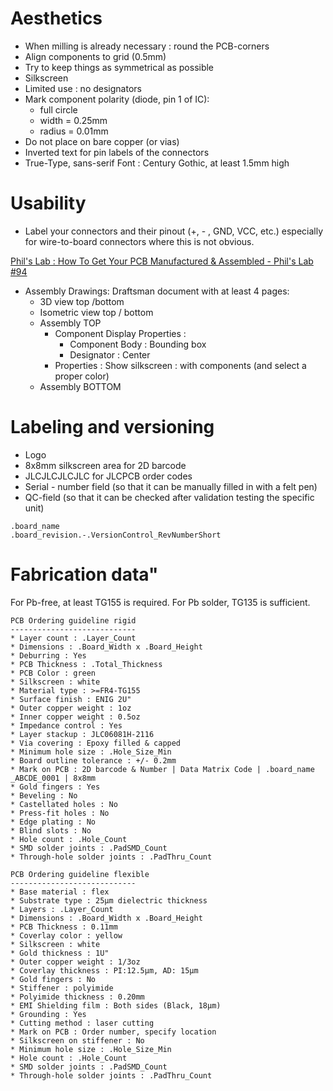 # Aesthetics
* When milling is already necessary : round the PCB-corners
* Align components to grid (0.5mm)
* Try to keep things as symmetrical as possible
* Silkscreen
 * Limited use : no designators
 * Mark component polarity (diode, pin 1 of IC):
   * full circle
   * width = 0.25mm
   * radius = 0.01mm
 * Do not place on bare copper (or vias)
 * Inverted text for pin labels of the connectors
 * True-Type, sans-serif Font : Century Gothic, at least 1.5mm high

 # Usability
 * Label your connectors and their pinout (+, - , GND, VCC, etc.) especially for wire-to-board connectors where this is not obvious.

 [Phil's Lab : How To Get Your PCB Manufactured & Assembled - Phil's Lab #94](https://youtu.be/PfGJDiz7-TQ?t=1540)
 * Assembly Drawings: Draftsman document with at least 4 pages:
   * 3D view top /bottom
   * Isometric view top / bottom
   * Assembly TOP 
     * Component Display Properties : 
       * Component Body : Bounding box
       * Designator : Center
     * Properties : Show silkscreen : with components (and select a proper color)
   * Assembly BOTTOM

# Labeling and versioning
* Logo
* 8x8mm silkscreen area for 2D barcode
* JLCJLCJLCJLC for JLCPCB order codes
* Serial - number field (so that it can be manually filled in with a felt pen)
* QC-field (so that it can be checked after validation testing the specific unit)
```	
.board_name
.board_revision.-.VersionControl_RevNumberShort
```

# Fabrication data"
For Pb-free, at least TG155 is required.  For Pb solder, TG135 is sufficient.

```
PCB Ordering guideline rigid
----------------------------
* Layer count : .Layer_Count
* Dimensions : .Board_Width x .Board_Height
* Deburring : Yes
* PCB Thickness : .Total_Thickness
* PCB Color : green
* Silkscreen : white
* Material type : >=FR4-TG155
* Surface finish : ENIG 2U"
* Outer copper weight : 1oz
* Inner copper weight : 0.5oz
* Impedance control : Yes
* Layer stackup : JLC06081H-2116
* Via covering : Epoxy filled & capped
* Minimum hole size : .Hole_Size_Min
* Board outline tolerance : +/- 0.2mm
* Mark on PCB : 2D barcode & Number | Data Matrix Code | .board_name _ABCDE_0001 | 8x8mm
* Gold fingers : Yes
* Beveling : No
* Castellated holes : No
* Press-fit holes : No
* Edge plating : No
* Blind slots : No
* Hole count : .Hole_Count
* SMD solder joints : .PadSMD_Count
* Through-hole solder joints : .PadThru_Count
```	

```
PCB Ordering guideline flexible
----------------------------
* Base material : flex
* Substrate type : 25µm dielectric thickness
* Layers : .Layer_Count
* Dimensions : .Board_Width x .Board_Height
* PCB Thickness : 0.11mm
* Coverlay color : yellow
* Silkscreen : white
* Gold thickness : 1U"
* Outer copper weight : 1/3oz
* Coverlay thickness : PI:12.5µm, AD: 15µm
* Gold fingers : No
* Stiffener : polyimide
* Polyimide thickness : 0.20mm
* EMI Shielding film : Both sides (Black, 18µm)
* Grounding : Yes
* Cutting method : laser cutting
* Mark on PCB : Order number, specify location
* Silkscreen on stiffener : No
* Minimum hole size : .Hole_Size_Min
* Hole count : .Hole_Count
* SMD solder joints : .PadSMD_Count
* Through-hole solder joints : .PadThru_Count
```